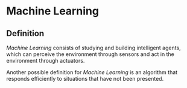 # Machine Learning

## Definition

*Machine Learning* consists of studying and building intelligent agents, which can perceive the environment through sensors and act in the environment through actuators.

Another possible definition for *Machine Learning* is an algorithm that responds efficiently to situations that have not been presented.
